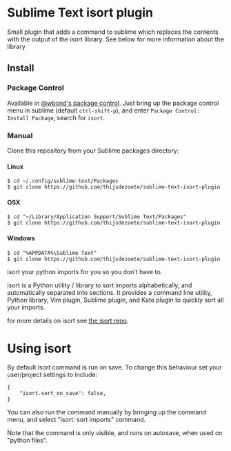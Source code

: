 Sublime Text isort plugin
=========================

Small plugin that adds a command to sublime which replaces the contents with the output of the isort library.
See below for more information about the library

## Install

### Package Control

Available in [@wbond's package control][package-control].  Just bring up the package control menu in sublime (default `ctrl-shift-p`), and enter `Package Control: Install Package`, search for `isort`.

### Manual

Clone this repository from your Sublime packages directory:

#### Linux

```
$ cd ~/.config/sublime-text/Packages
$ git clone https://github.com/thijsdezoete/sublime-text-isort-plugin
```

#### OSX

```
$ cd "~/Library/Application Support/Sublime Text/Packages"
$ git clone https://github.com/thijsdezoete/sublime-text-isort-plugin
```

#### Windows

```
$ cd "%APPDATA%\Sublime Text"
$ git clone https://github.com/thijsdezoete/sublime-text-isort-plugin
```

isort your python imports for you so you don't have to.

isort is a Python utility / library to sort imports alphabetically, and automatically separated into sections.
It provides a command line utility, Python library, Vim plugin, Sublime plugin, and Kate plugin to quickly sort all your imports.

for more details on isort see [the isort repo][isort].

[isort]: https://github.com/timothycrosley/isort
[package-control]: https://packagecontrol.io/


Using isort
===========

By default isort command is run on save. To change this behaviour set your user/project settings to include:

    {
        "isort.sort_on_save": false,
    }

You can also run the command manually by bringing up the command menu, and select "isort: sort imports" command.

Note that the command is only visible, and runs on autosave, when used on "python files".
